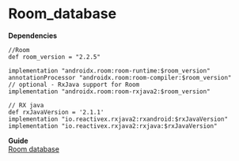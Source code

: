 # Room_database


**Dependencies**

    //Room
    def room_version = "2.2.5"

    implementation "androidx.room:room-runtime:$room_version"
    annotationProcessor "androidx.room:room-compiler:$room_version"
    // optional - RxJava support for Room
    implementation "androidx.room:room-rxjava2:$room_version"

    // RX java
    def rxJavaVersion = '2.1.1'
    implementation "io.reactivex.rxjava2:rxandroid:$rxJavaVersion"
    implementation "io.reactivex.rxjava2:rxjava:$rxJavaVersion"
    
  **Guide** <br/>
    [Room database](https://developer.android.com/training/data-storage/room)
